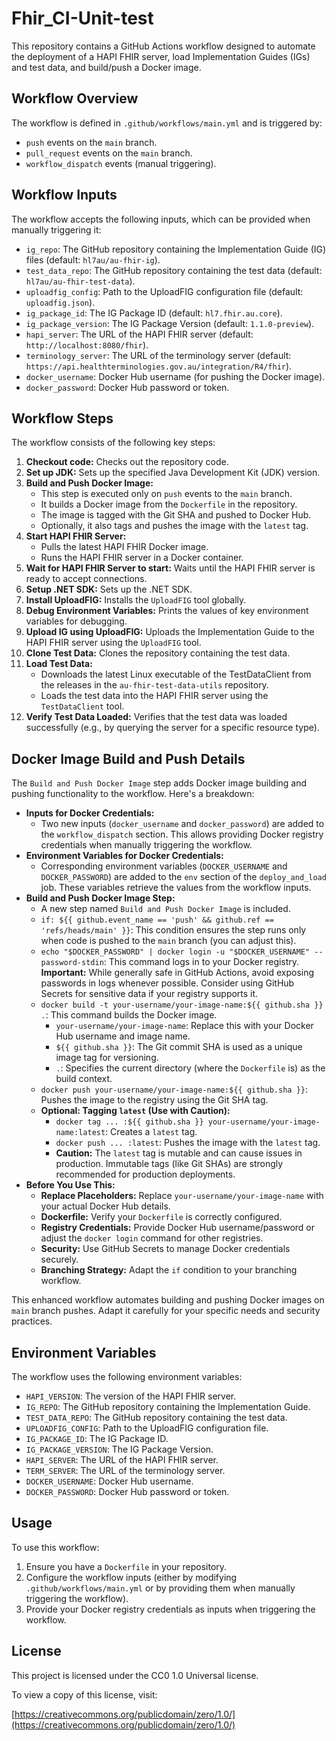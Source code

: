 #   Fhir_CI-Unit-test

This repository contains a GitHub Actions workflow designed to automate the deployment of a HAPI FHIR server, load Implementation Guides (IGs) and test data, and build/push a Docker image.

##   Workflow Overview

The workflow is defined in `.github/workflows/main.yml` and is triggered by:

* `push` events on the `main` branch.
* `pull_request` events on the `main` branch.
* `workflow_dispatch` events (manual triggering).

##   Workflow Inputs

The workflow accepts the following inputs, which can be provided when manually triggering it:

* `ig_repo`: The GitHub repository containing the Implementation Guide (IG) files (default: `hl7au/au-fhir-ig`).
* `test_data_repo`: The GitHub repository containing the test data (default: `hl7au/au-fhir-test-data`).
* `uploadfig_config`: Path to the UploadFIG configuration file (default: `uploadfig.json`).
* `ig_package_id`: The IG Package ID (default: `hl7.fhir.au.core`).
* `ig_package_version`: The IG Package Version (default: `1.1.0-preview`).
* `hapi_server`: The URL of the HAPI FHIR server (default: `http://localhost:8080/fhir`).
* `terminology_server`: The URL of the terminology server (default: `https://api.healthterminologies.gov.au/integration/R4/fhir`).
* `docker_username`: Docker Hub username (for pushing the Docker image).
* `docker_password`: Docker Hub password or token.

##   Workflow Steps

The workflow consists of the following key steps:

1.  **Checkout code:** Checks out the repository code.
2.  **Set up JDK:** Sets up the specified Java Development Kit (JDK) version.
3.  **Build and Push Docker Image:**
    * This step is executed only on `push` events to the `main` branch.
    * It builds a Docker image from the `Dockerfile` in the repository.
    * The image is tagged with the Git SHA and pushed to Docker Hub.
    * Optionally, it also tags and pushes the image with the `latest` tag.
4.  **Start HAPI FHIR Server:**
    * Pulls the latest HAPI FHIR Docker image.
    * Runs the HAPI FHIR server in a Docker container.
5.  **Wait for HAPI FHIR Server to start:** Waits until the HAPI FHIR server is ready to accept connections.
6.  **Setup .NET SDK:** Sets up the .NET SDK.
7.  **Install UploadFIG:** Installs the `UploadFIG` tool globally.
8.  **Debug Environment Variables:** Prints the values of key environment variables for debugging.
9.  **Upload IG using UploadFIG:** Uploads the Implementation Guide to the HAPI FHIR server using the `UploadFIG` tool.
10. **Clone Test Data:** Clones the repository containing the test data.
11. **Load Test Data:**
    * Downloads the latest Linux executable of the TestDataClient from the releases in the `au-fhir-test-data-utils` repository.
    * Loads the test data into the HAPI FHIR server using the `TestDataClient` tool.
12. **Verify Test Data Loaded:** Verifies that the test data was loaded successfully (e.g., by querying the server for a specific resource type).

##   Docker Image Build and Push Details

The `Build and Push Docker Image` step adds Docker image building and pushing functionality to the workflow. Here's a breakdown:

* **Inputs for Docker Credentials:**
    * Two new inputs (`docker_username` and `docker_password`) are added to the `workflow_dispatch` section. This allows providing Docker registry credentials when manually triggering the workflow.
* **Environment Variables for Docker Credentials:**
    * Corresponding environment variables (`DOCKER_USERNAME` and `DOCKER_PASSWORD`) are added to the `env` section of the `deploy_and_load` job. These variables retrieve the values from the workflow inputs.
* **Build and Push Docker Image Step:**
    * A new step named `Build and Push Docker Image` is included.
    * `if: ${{ github.event_name == 'push' && github.ref == 'refs/heads/main' }}`: This condition ensures the step runs only when code is pushed to the `main` branch (you can adjust this).
    * `echo "$DOCKER_PASSWORD" | docker login -u "$DOCKER_USERNAME" --password-stdin`: This command logs in to your Docker registry. **Important:** While generally safe in GitHub Actions, avoid exposing passwords in logs whenever possible. Consider using GitHub Secrets for sensitive data if your registry supports it.
    * `docker build -t your-username/your-image-name:${{ github.sha }} .`: This command builds the Docker image.
        * `your-username/your-image-name`: Replace this with your Docker Hub username and image name.
        * `${{ github.sha }}`: The Git commit SHA is used as a unique image tag for versioning.
        * `.`: Specifies the current directory (where the `Dockerfile` is) as the build context.
    * `docker push your-username/your-image-name:${{ github.sha }}`: Pushes the image to the registry using the Git SHA tag.
    * **Optional: Tagging `latest` (Use with Caution):**
        * `docker tag ... :${{ github.sha }} your-username/your-image-name:latest`: Creates a `latest` tag.
        * `docker push ... :latest`: Pushes the image with the `latest` tag.
        * **Caution:** The `latest` tag is mutable and can cause issues in production. Immutable tags (like Git SHAs) are strongly recommended for production deployments.
* **Before You Use This:**
    * **Replace Placeholders:** Replace `your-username/your-image-name` with your actual Docker Hub details.
    * **Dockerfile:** Verify your `Dockerfile` is correctly configured.
    * **Registry Credentials:** Provide Docker Hub username/password or adjust the `docker login` command for other registries.
    * **Security:** Use GitHub Secrets to manage Docker credentials securely.
    * **Branching Strategy:** Adapt the `if` condition to your branching workflow.

This enhanced workflow automates building and pushing Docker images on `main` branch pushes. Adapt it carefully for your specific needs and security practices.

##   Environment Variables

The workflow uses the following environment variables:

* `HAPI_VERSION`: The version of the HAPI FHIR server.
* `IG_REPO`: The GitHub repository containing the Implementation Guide.
* `TEST_DATA_REPO`: The GitHub repository containing the test data.
* `UPLOADFIG_CONFIG`: Path to the UploadFIG configuration file.
* `IG_PACKAGE_ID`: The IG Package ID.
* `IG_PACKAGE_VERSION`: The IG Package Version.
* `HAPI_SERVER`: The URL of the HAPI FHIR server.
* `TERM_SERVER`: The URL of the terminology server.
* `DOCKER_USERNAME`: Docker Hub username.
* `DOCKER_PASSWORD`: Docker Hub password or token.

##   Usage

To use this workflow:

1.  Ensure you have a `Dockerfile` in your repository.
2.  Configure the workflow inputs (either by modifying `.github/workflows/main.yml` or by providing them when manually triggering the workflow).
3.  Provide your Docker registry credentials as inputs when triggering the workflow.

##   License

This project is licensed under the CC0 1.0 Universal license.

To view a copy of this license, visit:

[https://creativecommons.org/publicdomain/zero/1.0/](https://creativecommons.org/publicdomain/zero/1.0/)
